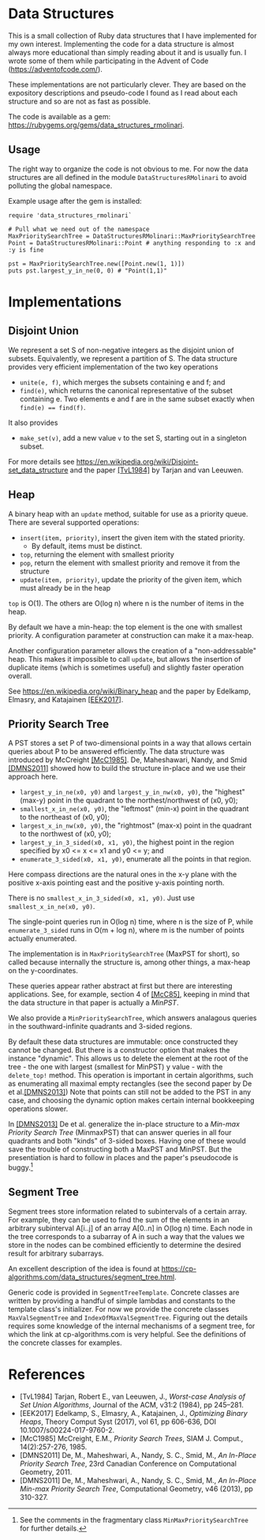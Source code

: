 # Data Structures

This is a small collection of Ruby data structures that I have implemented for my own interest.  Implementing the code for a data
structure is almost always more educational than simply reading about it and is usually fun.  I wrote some of them while
participating in the Advent of Code (https://adventofcode.com/).

These implementations are not particularly clever. They are based on the expository descriptions and pseudo-code I found as I read
about each structure and so are not as fast as possible.

The code is available as a gem: https://rubygems.org/gems/data_structures_rmolinari.

## Usage

The right way to organize the code is not obvious to me. For now the data structures are all defined in the module
`DataStructuresRMolinari` to avoid polluting the global namespace.

Example usage after the gem is installed:
```
require 'data_structures_rmolinari`

# Pull what we need out of the namespace
MaxPrioritySearchTree = DataStructuresRMolinari::MaxPrioritySearchTree
Point = DataStructuresRMolinari::Point # anything responding to :x and :y is fine

pst = MaxPrioritySearchTree.new([Point.new(1, 1)])
puts pst.largest_y_in_ne(0, 0) # "Point(1,1)"
```

# Implementations

## Disjoint Union

We represent a set S of non-negative integers as the disjoint union of subsets. Equivalently, we represent a partition of S. The
data structure provides very efficient implementation of the two key operations
- `unite(e, f)`, which merges the subsets containing e and f; and
- `find(e)`, which returns the canonical representative of the subset containing e. Two elements e and f are in the same subset
  exactly when `find(e) == find(f)`.

It also provides
- `make_set(v)`, add a new value `v` to the set S, starting out in a singleton subset.

For more details see https://en.wikipedia.org/wiki/Disjoint-set_data_structure and the paper [[TvL1984]](#references) by Tarjan and
van Leeuwen.

## Heap

A binary heap with an `update` method, suitable for use as a priority queue. There are several supported operations:

- `insert(item, priority)`, insert the given item with the stated priority.
  - By default, items must be distinct.
- `top`, returning the element with smallest priority
- `pop`, return the element with smallest priority and remove it from the structure
- `update(item, priority)`, update the priority of the given item, which must already be in the heap

`top` is O(1). The others are O(log n) where n is the number of items in the heap.

By default we have a min-heap: the top element is the one with smallest priority. A configuration parameter at construction can make
it a max-heap.

Another configuration parameter allows the creation of a "non-addressable" heap. This makes it impossible to call `update`, but
allows the insertion of duplicate items (which is sometimes useful) and slightly faster operation overall.

See https://en.wikipedia.org/wiki/Binary_heap and the paper by Edelkamp, Elmasry, and Katajainen [[EEK2017]](#references).

## Priority Search Tree

A PST stores a set P of two-dimensional points in a way that allows certain queries about P to be answered efficiently. The data
structure was introduced by McCreight [[McC1985]](#references). De, Maheshawari, Nandy, and Smid [[DMNS2011]](#references) showed
how to build the structure in-place and we use their approach here.

- `largest_y_in_ne(x0, y0)` and `largest_y_in_nw(x0, y0)`, the "highest" (max-y) point in the quadrant to the northest/northwest of
  (x0, y0);
- `smallest_x_in_ne(x0, y0)`, the "leftmost" (min-x) point in the quadrant to the northeast of (x0, y0);
- `largest_x_in_nw(x0, y0)`, the "rightmost" (max-x) point in the quadrant to the northwest of (x0, y0);
- `largest_y_in_3_sided(x0, x1, y0)`, the highest point in the region specified by x0 <= x <= x1 and y0 <= y; and
- `enumerate_3_sided(x0, x1, y0)`, enumerate all the points in that region.

Here compass directions are the natural ones in the x-y plane with the positive x-axis pointing east and the positive y-axis
pointing north.

There is no `smallest_x_in_3_sided(x0, x1, y0)`. Just use `smallest_x_in_ne(x0, y0)`.

The single-point queries run in O(log n) time, where n is the size of P, while `enumerate_3_sided` runs in O(m + log n), where m is
the number of points actually enumerated.

The implementation is in `MaxPrioritySearchTree` (MaxPST for short), so called because internally the structure is, among other
things, a max-heap on the y-coordinates.

These queries appear rather abstract at first but there are interesting applications. See, for example, section 4 of
[[McC85]](#references), keeping in mind that the data structure in that paper is actually a _MinPST_.

We also provide a `MinPrioritySearchTree`, which answers analagous queries in the southward-infinite quadrants and 3-sided
regions.

By default these data structures are immutable: once constructed they cannot be changed. But there is a constructor option that
makes the instance "dynamic". This allows us to delete the element at the root of the tree - the one with largest (smallest for
MinPST) y value - with the `delete_top!` method. This operation is important in certain algorithms, such as enumerating all maximal
empty rectangles (see the second paper by De et al.[[DMNS2013]](#references)) Note that points can still not be added to the PST in
any case, and choosing the dynamic option makes certain internal bookkeeping operations slower.

In [[DMNS2013]](#references) De et al. generalize the in-place structure to a _Min-max Priority Search Tree_ (MinmaxPST) that can
answer queries in all four quadrants and both "kinds" of 3-sided boxes. Having one of these would save the trouble of constructing
both a MaxPST and MinPST. But the presentiation is hard to follow in places and the paper's pseudocode is buggy.[^minmaxpst]

## Segment Tree

Segment trees store information related to subintervals of a certain array. For example, they can be used to find the sum of the
elements in an arbitrary subinterval A[i..j] of an array A[0..n] in O(log n) time. Each node in the tree corresponds to a subarray
of A in such a way that the values we store in the nodes can be combined efficiently to determine the desired result for arbitrary
subarrays.

An excellent description of the idea is found at https://cp-algorithms.com/data_structures/segment_tree.html.

Generic code is provided in `SegmentTreeTemplate`. Concrete classes are written by providing a handful of simple lambdas and
constants to the template class's initializer. For now we provide the concrete classes `MaxValSegmentTree` and
`IndexOfMaxValSegmentTree`. Figuring out the details requires some knowledge of the internal mechanisms of a segment tree, for which
the link at cp-algorithms.com is very helpful. See the definitions of the concrete classes for examples.

# References
- [TvL1984] Tarjan, Robert E., van Leeuwen, J., _Worst-case Analysis of Set Union Algorithms_, Journal of the ACM, v31:2 (1984), pp 245–281.
- [EEK2017] Edelkamp, S., Elmasry, A., Katajainen, J., _Optimizing Binary Heaps_, Theory Comput Syst (2017), vol 61, pp 606-636, DOI 10.1007/s00224-017-9760-2.
- [McC1985] McCreight, E.M., _Priority Search Trees_, SIAM J. Comput., 14(2):257-276, 1985.
- [DMNS2011] De, M., Maheshwari, A., Nandy, S. C., Smid, M., _An In-Place Priority Search Tree_, 23rd Canadian Conference on Computational Geometry, 2011.
- [DMNS2011] De, M., Maheshwari, A., Nandy, S. C., Smid, M., _An In-Place Min-max Priority Search Tree_, Computational Geometry, v46 (2013), pp 310-327.

[^minmaxpst]: See the comments in the fragmentary class `MinMaxPrioritySearchTree` for further details.
